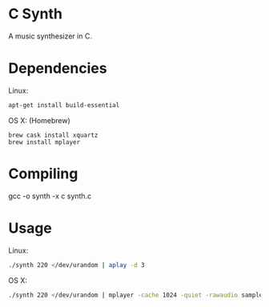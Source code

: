 # C Synth

A music synthesizer in C.

# Dependencies

Linux:
```sh
apt-get install build-essential
```

OS X: (Homebrew)
```
brew cask install xquartz
brew install mplayer
```

# Compiling

gcc -o synth -x c synth.c

# Usage

Linux:

```sh
./synth 220 </dev/urandom | aplay -d 3
```

OS X:
```sh
./synth 220 </dev/urandom | mplayer -cache 1024 -quiet -rawaudio samplesize=1:channels=1:rate=8000 -demuxer rawaudio -
```
